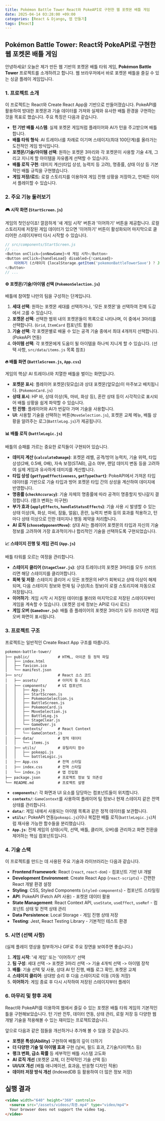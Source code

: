 ```yaml
---
title: Pokémon Battle Tower React와 PokeAPI로 구현한 웹 포켓몬 배틀 게임
date: 2025-04-14 03:28:00 +09:00
categories: [React & Django, 앱 만들기]
tags: [React]
---
```


## Pokémon Battle Tower: React와 PokeAPI로 구현한 웹 포켓몬 배틀 게임

안녕하세요! 오늘은 제가 만든 웹 기반의 포켓몬 배틀 타워 게임, **Pokémon Battle Tower** 프로젝트를 소개하려고 합니다. 웹 브라우저에서 바로 포켓몬 배틀을 즐길 수 있는 싱글 플레이 게임입니다.

### 1. 프로젝트 소개

이 프로젝트는 React와 Create React App을 기반으로 만들어졌습니다. PokeAPI를 활용하여 방대한 포켓몬과 기술 데이터를 가져와 실제와 유사한 배틀 환경을 구현하는 것을 목표로 했습니다. 주요 특징은 다음과 같습니다.

* **턴 기반 배틀 시스템**: 실제 포켓몬 게임처럼 플레이어와 AI가 턴을 주고받으며 배틀합니다.
* **배틀 타워 형식**: AI 트레이너를 차례로 이기며 스테이지(최대 100단계)를 올라가는 도전적인 게임 방식입니다.
* **포켓몬/기술/아이템 선택**: 원하는 포켓몬 3마리와 각 포켓몬이 사용할 기술 4개, 그리고 지니게 할 아이템을 자유롭게 선택할 수 있습니다.
* **배틀 로직 구현**: 데미지 계산(타입 상성, 능력치 등 고려), 명중률, 상태 이상 등 기본적인 배틀 규칙을 구현했습니다.
* **게임 저장/로드**: 로컬 스토리지를 이용하여 게임 진행 상황을 저장하고, 언제든 이어서 플레이할 수 있습니다.

### 2. 주요 기능 둘러보기

#### 🎮 시작 화면 (`StartScreen.js`)

게임의 첫인상이죠! 깔끔하게 '새 게임 시작' 버튼과 '이어하기' 버튼을 제공합니다. 로컬 스토리지에 저장된 게임 데이터가 있으면 '이어하기' 버튼이 활성화되어 마지막으로 클리어한 스테이지부터 다시 시작할 수 있습니다.

```javascript
// src/components/StartScreen.js
// ...
<Button onClick={onNewGame}>새 게임 시작</Button>
<Button onClick={handleLoad} disabled={!canLoad}>
    이어하기 (스테이지 {localStorage.getItem('pokemonBattleTowerSave') ? JSON.parse(localStorage.getItem('pokemonBattleTowerSave')).savedCurrentStage : '??'})
</Button>
// ...
```

#### ⚙️ 포켓몬/기술/아이템 선택 (`PokemonSelection.js`)

배틀에 참여할 나만의 팀을 구성하는 단계입니다.

1.  **세대 선택**: 원하는 포켓몬 세대를 선택하거나, '모든 포켓몬'을 선택하여 전체 도감에서 고를 수 있습니다.
2.  **포켓몬 선택**: 선택한 범위 내의 포켓몬들이 목록으로 나타나며, 이 중에서 3마리를 선택합니다. (`Grid`, `ItemCard` 컴포넌트 활용)
3.  **기술 선택**: 각 포켓몬별로 배울 수 있는 공격 기술 중에서 최대 4개까지 선택합니다. (PokeAPI 연동)
4.  **아이템 선택**: 각 포켓몬에게 도움이 될 아이템을 하나씩 지니게 할 수 있습니다. (선택 사항, `src/data/items.js` 목록 참조)

#### 🔥 배틀 화면 (`BattleScreen.js`, `App.css`)

게임의 핵심! AI 트레이너와 치열한 배틀을 벌이는 화면입니다.

* **포켓몬 표시**: 플레이어 포켓몬(뒷모습)과 상대 포켓몬(앞모습)이 마주보고 배치됩니다. (`PokemonCard.js`)
* **상태 표시**: HP 바, 상태 이상(독, 마비, 화상 등), 혼란 상태 등이 시각적으로 표시되어 배틀 상황을 쉽게 파악할 수 있습니다.
* **턴 진행**: 플레이어와 AI가 번갈아 가며 기술을 사용합니다.
* **UI**: 사용할 기술을 선택하는 버튼(`MoveSelection.js`), 포켓몬 교체 메뉴, 배틀 상황을 알려주는 로그(`BattleLog.js`)가 제공됩니다.

#### 📊 배틀 로직 (`battleLogic.js`)

배틀의 승패를 가르는 중요한 로직들이 구현되어 있습니다.

* **데미지 계산 (`calculateDamage`)**: 포켓몬 레벨, 공격/방어 능력치, 기술 위력, 타입 상성(2배, 0.5배, 0배), 자속 보정(STAB), 급소 여부, 랜덤 데미지 변동 등을 고려하여 실제 게임과 유사하게 데미지를 계산합니다.
* **타입 상성 (`getTypeEffectiveness`, `getTypeChart`)**: PokeAPI에서 가져온 타입 데이터를 기반으로 기술 타입과 방어 포켓몬 타입 간의 상성을 계산하여 데미지에 반영합니다.
* **명중률 (`checkAccuracy`)**: 기술 자체의 명중률에 따라 공격이 명중할지 빗나갈지 결정합니다. (랭크 변화는 미구현)
* **부가 효과 (`applyEffects`, `handleStatusEffects`)**: 기술 사용 시 발생할 수 있는 상태 이상(독, 화상, 마비, 잠듦, 얼음), 혼란, 능력치 변화 등의 효과를 적용하고, 턴마다 상태 이상으로 인한 데미지나 행동 제약을 처리합니다.
* **AI 로직 (`chooseOpponentMove`)**: 상대 AI는 플레이어 포켓몬의 타입과 자신의 기술 정보를 고려하여 가장 효과적이거나 합리적인 기술을 선택하도록 구현되었습니다.

#### 📈 스테이지 진행 및 게임 관리 (`App.js`)

배틀 타워를 오르는 여정을 관리합니다.

* **스테이지 클리어 (`StageClear.js`)**: 상대 트레이너의 포켓몬 3마리를 모두 쓰러뜨리면 해당 스테이지를 클리어합니다.
* **회복 및 저장**: 스테이지 클리어 시 모든 포켓몬의 HP가 회복되고 상태 이상이 해제되며, 다음 스테이지 정보와 현재 팀 구성(최소 정보)이 로컬 스토리지에 자동으로 저장됩니다.
* **이어하기**: 게임 시작 시 저장된 데이터를 불러와 마지막으로 저장된 스테이지부터 게임을 계속할 수 있습니다. (포켓몬 상세 정보는 API로 다시 로드)
* **게임 오버 (`GameOver.js`)**: 배틀 중 플레이어의 포켓몬 3마리가 모두 쓰러지면 게임 오버 화면이 표시됩니다.

### 3. 프로젝트 구조

프로젝트는 일반적인 Create React App 구조를 따릅니다.

```
pokemon-battle-tower/
├── public/             # HTML, 아이콘 등 정적 파일
│   ├── index.html
│   ├── favicon.ico
│   └── manifest.json
├── src/                # React 소스 코드
│   ├── assets/         # 이미지 등 리소스
│   ├── components/     # UI 컴포넌트
│   │   ├── App.js
│   │   ├── StartScreen.js
│   │   ├── PokemonSelection.js
│   │   ├── BattleScreen.js
│   │   ├── PokemonCard.js
│   │   ├── MoveSelection.js
│   │   ├── BattleLog.js
│   │   ├── StageClear.js
│   │   └── GameOver.js
│   ├── contexts/       # React Context
│   │   └── GameContext.js
│   ├── data/           # 정적 데이터
│   │   └── items.js
│   ├── utils/          # 유틸리티 함수
│   │   ├── pokeapi.js
│   │   └── battleLogic.js
│   ├── App.css         # 전역 스타일
│   ├── index.css       # 전역 스타일
│   └── index.js        # 앱 진입점
├── package.json        # 프로젝트 정보 및 의존성
└── README.md           # 프로젝트 설명
```

* **`components/`**: 각 화면과 UI 요소를 담당하는 컴포넌트들이 위치합니다.
* **`contexts/`**: `GameContext`를 사용하여 플레이어 팀 정보나 현재 스테이지 같은 전역 상태를 관리합니다.
* **`data/`**: 게임 내에서 사용되는 아이템 목록과 같은 정적 데이터를 보관합니다.
* **`utils/`**: PokeAPI 연동(`pokeapi.js`)이나 복잡한 배틀 로직(`battleLogic.js`)처럼 재사용 가능한 함수들을 분리했습니다.
* **`App.js`**: 전체 게임의 상태(시작, 선택, 배틀, 클리어, 오버)를 관리하고 화면 전환을 제어하는 핵심 컴포넌트입니다.

### 4. 기술 스택

이 프로젝트를 만드는 데 사용된 주요 기술과 라이브러리는 다음과 같습니다.

* **Frontend Framework**: React (`react`, `react-dom`) - 컴포넌트 기반 UI 개발
* **Development Environment**: Create React App (`react-scripts`) - 간편한 React 개발 환경 설정
* **Styling**: CSS, Styled Components (`styled-components`) - 컴포넌트 스타일링
* **API**: PokeAPI (Fetch API 사용) - 포켓몬 데이터 활용
* **State Management**: React Context API, `useState`, `useEffect`, `useRef` - 컴포넌트 상태 및 전역 상태 관리
* **Data Persistence**: Local Storage - 게임 진행 상태 저장
* **Testing**: Jest, React Testing Library - 기본적인 테스트 환경

### 5. 시연 (선택 사항)

(실제 플레이 영상을 첨부하거나 GIF로 주요 장면을 보여주면 좋습니다.)

1.  **게임 시작**: '새 게임' 또는 '이어하기' 선택
2.  **팀 구성**: 세대 선택 -> 포켓몬 3마리 선택 -> 기술 4개씩 선택 -> 아이템 장착
3.  **배틀**: 기술 선택 및 사용, 상대 AI 턴 진행, 배틀 로그 확인, 포켓몬 교체
4.  **스테이지 클리어**: 상대방 승리 후 다음 스테이지로 이동 (자동 저장)
5.  **이어하기**: 게임 종료 후 다시 시작하여 저장된 스테이지부터 플레이

### 6. 마무리 및 향후 과제

React와 PokeAPI를 이용하여 웹에서 즐길 수 있는 포켓몬 배틀 타워 게임의 기본적인 틀을 구현해보았습니다. 턴 기반 전투, 데이터 연동, 상태 관리, 로컬 저장 등 다양한 웹 개발 기술을 적용해볼 수 있는 재미있는 프로젝트였습니다.

앞으로 다음과 같은 점들을 개선하거나 추가해 볼 수 있을 것 같습니다.

* **포켓몬 특성(Ability)** 구현하여 배틀의 깊이 더하기
* **더 다양한 기술 및 아이템 효과** 구현 (날씨, 필드 효과, Z기술/다이맥스 등)
* **랭크 변화, 급소 확률** 등 세부적인 배틀 시스템 고도화
* **AI 로직 개선** (포켓몬 교체, 더 전략적인 기술 선택 등)
* **UI/UX 개선** (배틀 애니메이션, 효과음, 반응형 디자인 적용)
* **데이터 저장 방식 개선** (IndexedDB 등 활용하여 더 많은 정보 저장)


## 실행 결과

```html
<video width="640" height="360" controls>
  <source src="/assets/videos/최종.mp4" type="video/mp4">
  Your browser does not support the video tag.
</video>
```